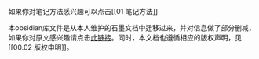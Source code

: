 如果你对笔记方法感兴趣可以点击[[01 笔记方法]]





本obsidian库文件是从本人维护的石墨文档中迁移过来，并对信息做了部分删减，如果你对原文感兴趣请点击[此链接](https://shimo.im/docs/YCVvh9jrw6qGR38D)。同时，本文档也遵循相应的版权声明，见[[00.02 版权申明]]。
